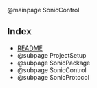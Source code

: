 @mainpage SonicControl

## Index

- [README](../README.md)
- @subpage ProjectSetup
- @subpage SonicPackage
- @subpage SonicControl
- @subpage SonicProtocol
